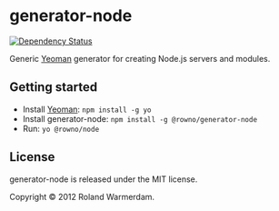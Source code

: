 generator-node
==============

[![Dependency Status](https://david-dm.org/Rowno/generator-node/status.svg)](https://david-dm.org/Rowno/generator-node)

Generic [Yeoman][] generator for creating Node.js servers and modules.


Getting started
---------------
 - Install [Yeoman][]: `npm install -g yo`
 - Install generator-node: `npm install -g @rowno/generator-node`
 - Run: `yo @rowno/node`


License
-------
generator-node is released under the MIT license.

Copyright © 2012 Roland Warmerdam.


[yeoman]: http://yeoman.io/
